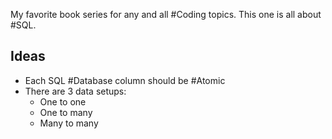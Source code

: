 My favorite book series for any and all #Coding topics. This one is all about #SQL. 

## Ideas
- Each SQL #Database column should be #Atomic
- There are 3 data setups:
	- One to one
	- One to many
	- Many to many
